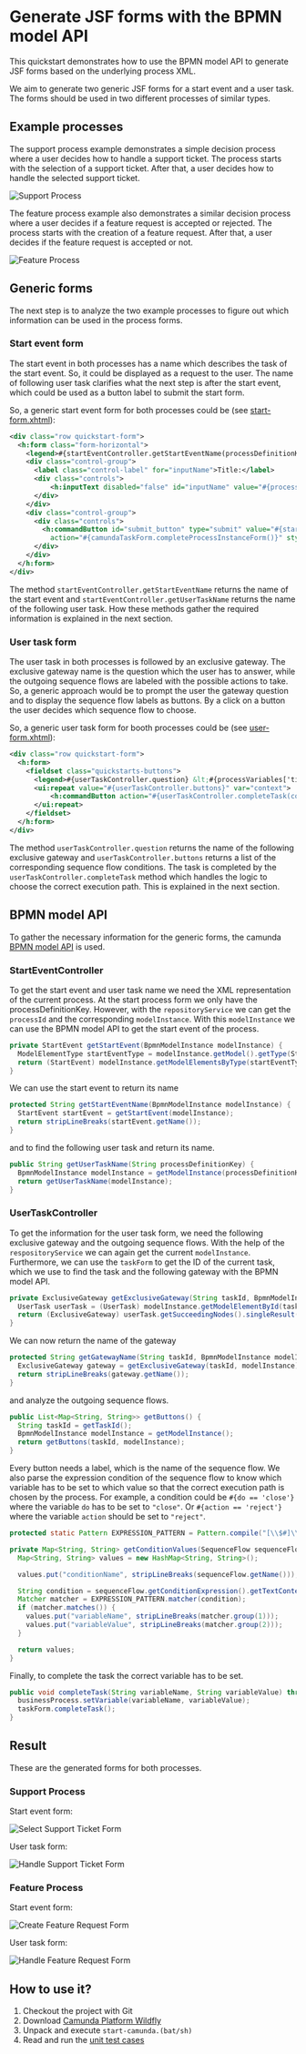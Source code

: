 # Generate JSF forms with the BPMN model API

This quickstart demonstrates how to use the BPMN model API to generate JSF
forms based on the underlying process XML.

We aim to generate two generic JSF forms for a start event and a user task.
The forms should be used in two different processes of similar types.

## Example processes

The support process example demonstrates a simple decision process where a user decides how to
handle a support ticket. The process starts with the selection of a support ticket. After that, 
a user decides how to handle the selected support ticket.

![Support Process][1]

The feature process example also demonstrates a similar decision process where a user decides
if a feature request is accepted or rejected. The process starts with the creation of a feature
request. After that, a user decides if the feature request is accepted or not.

![Feature Process][2]

## Generic forms

The next step is to analyze the two example processes to figure out which
information can be used in the process forms.

### Start event form

The start event in both processes has a name which describes the task of the start event. So, 
it could be displayed as a request to the user. The name of following user task clarifies
what the next step is after the start event, which could be used as a button label to submit the
start form.

So, a generic start event form for both processes could be (see [start-form.xhtml][3]):

```xml
<div class="row quickstart-form">
  <h:form class="form-horizontal">
    <legend>#{startEventController.getStartEventName(processDefinitionKey)}</legend>
    <div class="control-group">
      <label class="control-label" for="inputName">Title:</label>
      <div class="controls">
          <h:inputText disabled="false" id="inputName" value="#{processVariables['ticket-title']}" />
      </div>
    </div>
    <div class="control-group">
      <div class="controls">
        <h:commandButton id="submit_button" type="submit" value="#{startEventController.getUserTaskName(processDefinitionKey)}"
          action="#{camundaTaskForm.completeProcessInstanceForm()}" styleClass="btn btn-primary" />
      </div>
    </div>
  </h:form>
</div>
```

The method `startEventController.getStartEventName` returns the name of the start event and `startEventController.getUserTaskName` returns
the name of the following user task. How these methods gather the required information is explained in the next section.

### User task form

The user task in both processes is followed by an exclusive gateway. The exclusive gateway name is the question which the user
has to answer, while the outgoing sequence flows are labeled with the possible actions to take. So, a generic approach would
be to prompt the user the gateway question and to display the sequence flow labels as buttons. By a click on a button the user decides
which sequence flow to choose.

So, a generic user task form for booth processes could be (see [user-form.xhtml][4]):

```xml
<div class="row quickstart-form">
  <h:form>
    <fieldset class="quickstarts-buttons">
      <legend>#{userTaskController.question} &lt;#{processVariables['ticket-title']}&gt;</legend>
      <ui:repeat value="#{userTaskController.buttons}" var="context">
          <h:commandButton action="#{userTaskController.completeTask(context['variableName'], context['variableValue'])}" value="#{context['conditionName']}" styleClass="btn btn-large btn-primary" />
      </ui:repeat>
    </fieldset>
  </h:form>
</div>
```

The method `userTaskController.question` returns the name of the following exclusive gateway and `userTaskController.buttons` returns a list
of the corresponding sequence flow conditions. The task is completed by the `userTaskController.completeTask` method which handles
the logic to choose the correct execution path. This is explained in the next section.

## BPMN model API

To gather the necessary information for the generic forms, the camunda [BPMN model API][5] is used.

### StartEventController

To get the start event and user task name we need the XML representation of the current process. At the start process
form we only have the processDefinitionKey. However, with the `repositoryService` we can get the `processId` and the corresponding
`modelInstance`. With this `modelInstance` we can use the BPMN model API to get the start event of the process.

```java
private StartEvent getStartEvent(BpmnModelInstance modelInstance) {
  ModelElementType startEventType = modelInstance.getModel().getType(StartEvent.class);
  return (StartEvent) modelInstance.getModelElementsByType(startEventType).iterator().next();
}
```

We can use the start event to return its name

```java
protected String getStartEventName(BpmnModelInstance modelInstance) {
  StartEvent startEvent = getStartEvent(modelInstance);
  return stripLineBreaks(startEvent.getName());
}
```

and to find the following user task and return its name.

```java
public String getUserTaskName(String processDefinitionKey) {
  BpmnModelInstance modelInstance = getModelInstance(processDefinitionKey);
  return getUserTaskName(modelInstance);
}
```

### UserTaskController

To get the information for the user task form, we need the following exclusive gateway and the outgoing sequence flows.
With the help of the `respositoryService` we can again get the current `modelInstance`. Furthermore, we
can use the `taskForm` to get the ID of the current task, which we use to find the task and the following gateway
with the BPMN model API.

```java
private ExclusiveGateway getExclusiveGateway(String taskId, BpmnModelInstance modelInstance) {
  UserTask userTask = (UserTask) modelInstance.getModelElementById(taskId);
  return (ExclusiveGateway) userTask.getSucceedingNodes().singleResult();
}
```

We can now return the name of the gateway

```java
protected String getGatewayName(String taskId, BpmnModelInstance modelInstance) {
  ExclusiveGateway gateway = getExclusiveGateway(taskId, modelInstance);
  return stripLineBreaks(gateway.getName());
}
```

and analyze the outgoing sequence flows.

```java
public List<Map<String, String>> getButtons() {
  String taskId = getTaskId();
  BpmnModelInstance modelInstance = getModelInstance();
  return getButtons(taskId, modelInstance);
}
```

Every button needs a label, which is the name of the sequence flow. We also parse the expression condition
of the sequence flow to know which variable has to be set to which value so that the correct execution path
is chosen by the process. For example, a condition could be `#{do == 'close'}` where the variable `do` has to
be set to `"close"`. Or `#{action == 'reject'}` where the variable `action` should be set to `"reject"`.

```java
protected static Pattern EXPRESSION_PATTERN = Pattern.compile("[\\$#]\\{\\s*(\\w+)\\s*==\\s*'([^']+)'\\s*}");

private Map<String, String> getConditionValues(SequenceFlow sequenceFlow) {
  Map<String, String> values = new HashMap<String, String>();

  values.put("conditionName", stripLineBreaks(sequenceFlow.getName()));

  String condition = sequenceFlow.getConditionExpression().getTextContent();
  Matcher matcher = EXPRESSION_PATTERN.matcher(condition);
  if (matcher.matches()) {
    values.put("variableName", stripLineBreaks(matcher.group(1)));
    values.put("variableValue", stripLineBreaks(matcher.group(2)));
  }

  return values;
}
```

Finally, to complete the task the correct variable has to be set.

```java
public void completeTask(String variableName, String variableValue) throws IOException {
  businessProcess.setVariable(variableName, variableValue);
  taskForm.completeTask();
}
```

## Result

These are the generated forms for both processes.

### Support Process

Start event form:

![Select Support Ticket Form][6]

User task form:

![Handle Support Ticket Form][7]


### Feature Process

Start event form:

![Create Feature Request Form][8]

User task form:

![Handle Feature Request Form][9]

## How to use it?

1. Checkout the project with Git
2. Download [Camunda Platform Wildfly][10]
3. Unpack and execute ```start-camunda.(bat/sh)```
4. Read and run the [unit test cases][11]

[1]: src/main/resources/support.png
[2]: src/main/resources/feature.png
[3]: src/main/webapp/forms/start-form.xhtml
[4]: src/main/webapp/forms/user-form.xhtml
[5]: https://github.com/camunda/camunda-bpm-platform/tree/master/model-api/bpmn-model
[6]: docs/support-start-form.png
[7]: docs/support-task-form.png
[8]: docs/feature-start-form.png
[9]: docs/features-task-form.png
[10]: https://downloads.camunda.cloud/release/camunda-bpm/wildfly/7.14/
[11]: src/test/java/org/camunda/bpm
